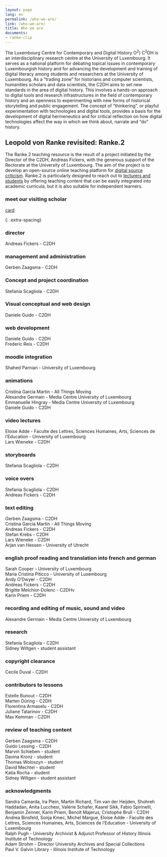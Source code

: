 ```yaml
---
layout: page
lang: en
permalink: /who-we-are/
link: /who-we-are/
title: Who we are
documents:
- ranke-clip
---
```

The Luxembourg Centre for Contemporary and Digital History  O<sup>2</sup>) C<sup>2</sup>DH is an interdisciplinary research centre at the University of Luxembourg. It serves as a national platform for debating topical issues in contemporary Luxembourgish history and for advancing the development and training of digital literacy among students and researchers at the University of Luxembourg. As a “trading zone” for historians and computer scientists, humanities scholars and data scientists, the C2DH aims to set new standards in the area of digital history. This involves a hands-on approach to digital tools and research infrastructures in the field of contemporary history and an openness to experimenting with new forms of historical storytelling and public engagement. The concept of “thinkering”, or playful experimentation with technologies and digital tools, provides a basis for the development of digital hermeneutics and for critical reflection on how digital technologies affect the way in which we think about, narrate and “do” history.

<!-- more -->
## Leopold von Ranke revisited: Ranke.2

The Ranke.2 teaching resource is the result of a project initiated by the Director of the C2DH, Andreas Fickers, with the generous support of the Rectorate at the University of Luxembourg. The aim of the project is to develop an open-source online teaching platform for [digital source criticism](http://ojs.viewjournal.eu/index.php/view/article/view/jethc004/4). Ranke.2 is particularly designed to reach out to [lecturers and students](https://www.science.lu/fr/youtube-en-tant-que-source/les-chances-les-risques-dune-historiographie-numerique) by offering teaching content that can be easily integrated into academic curricula, but it is also suitable for independent learners. 

### meet our visiting scholar

[card](ranke-clip)





{: .extra-spacing}
### director
Andreas Fickers - C2DH

### management and administration
Gerben Zaagsma - C2DH <br>

### Concept and project coordination
Stefania Scagliola - C2DH

### Visual conceptual and web design
Daniele Guido - C2DH

### web development
Daniele Guido - C2DH <br>
Frederic Reis - C2DH

### moodle integration
Shahed Parnian - University of Luxembourg

### animations
Cristina Garcia Martin -  All Things Moving <br>
Alexandre Germain - Media Centre University of Luxembourg <br>
Emmanuelle Hingray -  Media Centre University of Luxembourg <br>
Daniele Guido - C2DH

### video lectures
Eloise Adde -  Faculte des Lettres, Sciences Humaines, Arts, Sciences de l’Education - University of Luxembourg <br>
Lars Wieneke -  C2DH

### storyboards
Stefania Scagliola - C2DH

### voice overs
Stefania Scagliola - C2DH <br>
Andreas Fickers - C2DH

### text editing
Gerben Zaagsma - C2DH <br>
Cristina Garcia Martin - All Things Moving <br>
Andreas Fickers - C2DH <br>
Stefan Krebs - C2DH <br>
Lars Wieneke - C2DH <br>
Arjan van Hessen - University of Utrecht

### english proof reading and translation into french and german
Sarah Cooper  - University of Luxembourg <br>
Maria Cristina Piticco - University of Luxembourg <br>
Andy O’Dwyer  - C2DH <br>
Andreas Fickers - C2DH <br>
Brigitte Melchior-Dolenc - C2DHv <br>
Karin Priem - C2DH

### recording and editing of music, sound and video
Alexandre Germain - Media Centre University of Luxembourg

### research
Stefania Scagliola -  C2DH <br>
Sidney Wiltgen - student assistant

### copyright clearance
Cecile Duval - C2DH

### contributors to lessons
Estelle Bunout - C2DH <br>
Marten Düring - C2DH  <br>
Florentina Armaselu - C2DH  <br>
Juliane Tatarinov - C2DH  <br>
Max Kemman - C2DH

### review of teaching content
Gerben Zaagsma - C2DH <br>
Guido Lessing - C2DH <br>
Marvin Schieben - student <br>
Davina Kronz - student <br>
Thomas Woloszyn - student <br>
David Mechtel - student <br>
Katia Rocha - student <br>
Sidney Wiltgen - student assistant

### acknowledgments
Sandra Camarda, Ira Plein, Martin Richard, Tim van der Heijden, Shohreh Haddadan, Anita Lucchesi, Valérie Schafer, Kaarel Sikk, Fabio Spirinelli, Benjamin Zenner, Karin Priem, Benoît Majerus, Cristophe Brull - C2DH <br>
Andrea Binsfeld, Sonja Kmec, Michel Margue, Eloise Adde - Faculte des Lettres, Sciences Humaines, Arts, Sciences de l’Education - University of Luxembourg<br>
Ralph Pugh -  University Archivist & Adjunct Professor of History Illinois Institute of Technology  <br>
Adam Strohm - Director University Archives and Special Collections <br>
Paul V. Galvin Library - Illinois Institute of Technology  
